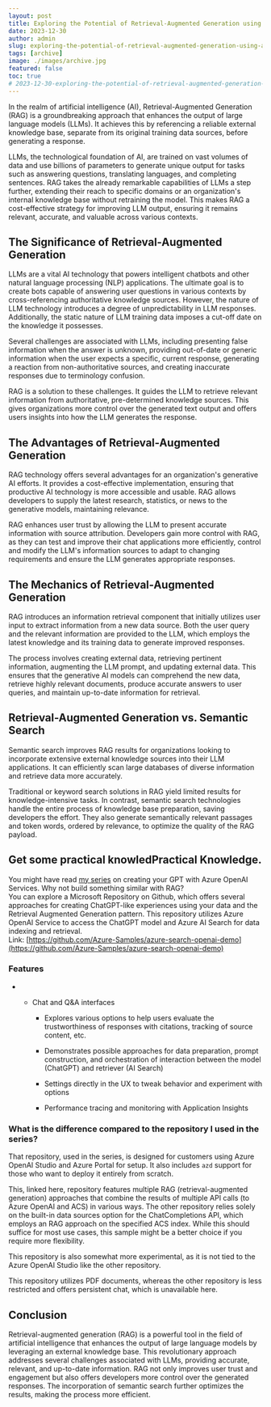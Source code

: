 ```yaml
---
layout: post
title: Exploring the Potential of Retrieval-Augmented Generation using Azure Open AI Solutions and build your ownGPT
date: 2023-12-30
author: admin
slug: exploring-the-potential-of-retrieval-augmented-generation-using-azure-open-ai-solutions-and-build-your-owngpt
tags: [archive]
image: ./images/archive.jpg
featured: false
toc: true
# 2023-12-30-exploring-the-potential-of-retrieval-augmented-generation-using-azure-open-ai-solutions-and-build-your-owngpt
---
```


In the realm of artificial intelligence (AI), Retrieval-Augmented Generation (RAG) is a groundbreaking approach that enhances the output of large language models (LLMs). It achieves this by referencing a reliable external knowledge base, separate from its original training data sources, before generating a response.

LLMs, the technological foundation of AI, are trained on vast volumes of data and use billions of parameters to generate unique output for tasks such as answering questions, translating languages, and completing sentences. RAG takes the already remarkable capabilities of LLMs a step further, extending their reach to specific domains or an organization's internal knowledge base without retraining the model. This makes RAG a cost-effective strategy for improving LLM output, ensuring it remains relevant, accurate, and valuable across various contexts.

## The Significance of Retrieval-Augmented Generation

LLMs are a vital AI technology that powers intelligent chatbots and other natural language processing (NLP) applications. The ultimate goal is to create bots capable of answering user questions in various contexts by cross-referencing authoritative knowledge sources. However, the nature of LLM technology introduces a degree of unpredictability in LLM responses. Additionally, the static nature of LLM training data imposes a cut-off date on the knowledge it possesses.

Several challenges are associated with LLMs, including presenting false information when the answer is unknown, providing out-of-date or generic information when the user expects a specific, current response, generating a reaction from non-authoritative sources, and creating inaccurate responses due to terminology confusion.

RAG is a solution to these challenges. It guides the LLM to retrieve relevant information from authoritative, pre-determined knowledge sources. This gives organizations more control over the generated text output and offers users insights into how the LLM generates the response.

## The Advantages of Retrieval-Augmented Generation

RAG technology offers several advantages for an organization's generative AI efforts. It provides a cost-effective implementation, ensuring that productive AI technology is more accessible and usable. RAG allows developers to supply the latest research, statistics, or news to the generative models, maintaining relevance.

RAG enhances user trust by allowing the LLM to present accurate information with source attribution. Developers gain more control with RAG, as they can test and improve their chat applications more efficiently, control and modify the LLM's information sources to adapt to changing requirements and ensure the LLM generates appropriate responses.

## The Mechanics of Retrieval-Augmented Generation

RAG introduces an information retrieval component that initially utilizes user input to extract information from a new data source. Both the user query and the relevant information are provided to the LLM, which employs the latest knowledge and its training data to generate improved responses.

The process involves creating external data, retrieving pertinent information, augmenting the LLM prompt, and updating external data. This ensures that the generative AI models can comprehend the new data, retrieve highly relevant documents, produce accurate answers to user queries, and maintain up-to-date information for retrieval.

## Retrieval-Augmented Generation vs. Semantic Search

Semantic search improves RAG results for organizations looking to incorporate extensive external knowledge sources into their LLM applications. It can efficiently scan large databases of diverse information and retrieve data more accurately.

Traditional or keyword search solutions in RAG yield limited results for knowledge-intensive tasks. In contrast, semantic search technologies handle the entire process of knowledge base preparation, saving developers the effort. They also generate semantically relevant passages and token words, ordered by relevance, to optimize the quality of the RAG payload.

## Get some practical knowledPractical Knowledge.

You might have read [my series](https://the.cognitiveservices.ninja/create-your-owngpt-in-a-protected-way-and-advance-its-potential-part-1-a-simple-web-chat-experience-targeting-chatgpt-through-aoai) on creating your GPT with Azure OpenAI Services. Why not build something similar with RAG?  
You can explore a Microsoft Repository on Github, which offers several approaches for creating ChatGPT-like experiences using your data and the Retrieval Augmented Generation pattern. This repository utilizes Azure OpenAI Service to access the ChatGPT model and Azure AI Search for data indexing and retrieval.  
Link: [https://github.com/Azure-Samples/azure-search-openai-demo](https://github.com/Azure-Samples/azure-search-openai-demo)  

### Features

* * Chat and Q&A interfaces
        
    * Explores various options to help users evaluate the trustworthiness of responses with citations, tracking of source content, etc.
        
    * Demonstrates possible approaches for data preparation, prompt construction, and orchestration of interaction between the model (ChatGPT) and retriever (AI Search)
        
    * Settings directly in the UX to tweak behavior and experiment with options
        
    * Performance tracing and monitoring with Application Insights
        

### What is the difference compared to the repository I used in the series?  

That repository, used in the series, is designed for customers using Azure OpenAI Studio and Azure Portal for setup. It also includes `azd` support for those who want to deploy it entirely from scratch.

This, linked here, repository features multiple RAG (retrieval-augmented generation) approaches that combine the results of multiple API calls (to Azure OpenAI and ACS) in various ways. The other repository relies solely on the built-in data sources option for the ChatCompletions API, which employs an RAG approach on the specified ACS index. While this should suffice for most use cases, this sample might be a better choice if you require more flexibility.

This repository is also somewhat more experimental, as it is not tied to the Azure OpenAI Studio like the other repository.  
  
This repository utilizes PDF documents, whereas the other repository is less restricted and offers persistent chat, which is unavailable here.

## Conclusion

Retrieval-augmented generation (RAG) is a powerful tool in the field of artificial intelligence that enhances the output of large language models by leveraging an external knowledge base. This revolutionary approach addresses several challenges associated with LLMs, providing accurate, relevant, and up-to-date information. RAG not only improves user trust and engagement but also offers developers more control over the generated responses. The incorporation of semantic search further optimizes the results, making the process more efficient.